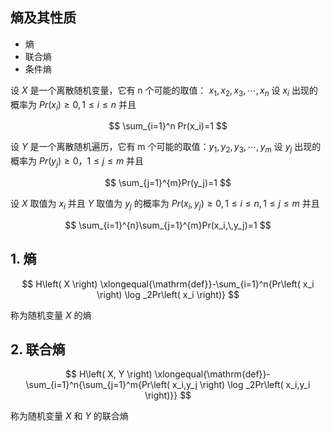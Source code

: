 ## 熵及其性质

- 熵
- 联合熵
- 条件熵

设 $X$ 是一个离散随机变量，它有 n 个可能的取值： $x_1,x_2,x_3,\cdots,x_n$ 设 $x_i$ 出现的概率为 $Pr(x_i)\ge 0,\,1\le i \le n$ 并且

$$
\sum_{i=1}^n Pr(x_i)=1
$$

设 $Y$ 是一个离散随机遍历，它有 m 个可能的取值：$y_1,y_2,y_3,\cdots,y_m$ 设 $y_j$ 出现的概率为 $Pr(y_j)\ge 0$，$1\le j\le m$ 并且 

$$
\sum_{j=1}^{m}Pr(y_j)=1
$$

设 $X$ 取值为 $x_i$ 并且 $Y$ 取值为 $y_j$ 的概率为 $Pr(x_i,\,y_j)\ge 0,\,1\le i \le n,\,1\le j\le m$ 并且

$$
\sum_{i=1}^{n}\sum_{j=1}^{m}Pr(x_i,\,y_j)=1
$$

## 1. 熵

$$
H\left( X \right) \xlongequal{\mathrm{def}}-\sum_{i=1}^n{Pr\left( x_i \right) \log _2Pr\left( x_i \right)}
$$

称为随机变量 $X$ 的熵

## 2. 联合熵

$$
H\left( X, Y \right) \xlongequal{\mathrm{def}}-\sum_{i=1}^n{\sum_{j=1}^m{Pr\left( x_i,y_j \right) \log _2Pr\left( x_i,y_i \right)}}
$$

称为随机变量 $X$ 和 $Y$ 的联合熵



